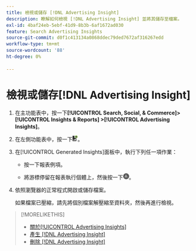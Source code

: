 ```yaml
---
title: 檢視或儲存 [!DNL Advertising Insight]
description: 瞭解如何檢視 [!DNL Advertising Insight] 並將其儲存至檔案。
exl-id: 4baf24eb-5ebf-41d9-8b3b-6af1672ad030
feature: Search Advertising Insights
source-git-commit: d0f1c413134a0868ddec79ded7672af316267edd
workflow-type: tm+mt
source-wordcount: '88'
ht-degree: 0%

---
```


# 檢視或儲存[!DNL Advertising Insight]

1. 在主功能表中，按一下&#x200B;**[!UICONTROL Search, Social, & Commerce]> [!UICONTROL Insights & Reports] >[!UICONTROL Advertising Insights]**。

2. 在左側功能表中，按一下![報表](/help/search-social-commerce/assets/insight-reports.png "報表")。

3. 在[!UICONTROL Generated Insights]面板中，執行下列任一項作業：

   * 按一下報表例項。

   * 將游標停留在報表執行個體上，然後按一下![下載](/help/search-social-commerce/assets/insight-download.png "下載")。

4. 依照瀏覽器的正常程式開啟或儲存檔案。

   如果檔案已壓縮，請先將個別檔案解壓縮至資料夾，然後再進行檢視。

>[!MORELIKETHIS]
>
>* [關於[!UICONTROL Advertising Insights]](insight-about.md)
>* [產生 [!DNL Advertising Insight]](insight-generate.md)
>* [刪除 [!DNL Advertising Insight]](insight-delete.md)
